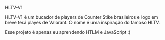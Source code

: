 HLTV-V1

HLTV-V1 é um bucador de players de Counter Stike brasileiros e logo em breve terá playes de Valorant.
O nome é uma inspiração do famoso HLTV.

Esse projeto é apenas eu aprendendo HTLM e JavaScript :)

